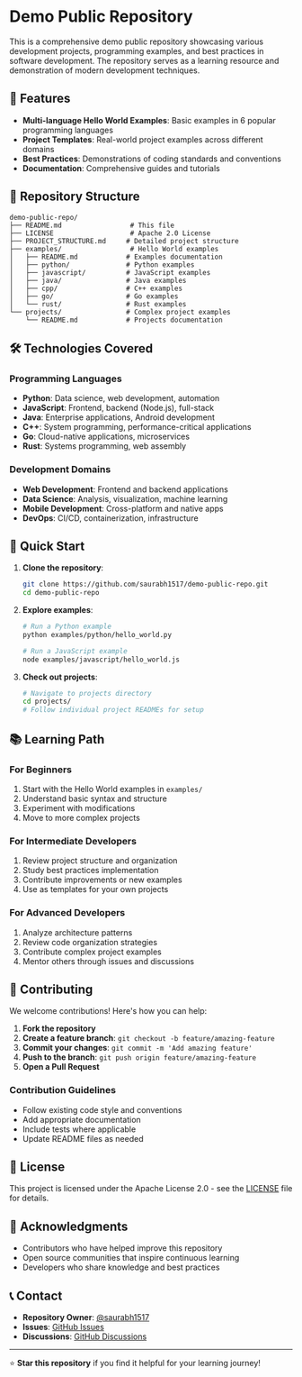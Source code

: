 # Demo Public Repository

This is a comprehensive demo public repository showcasing various development projects, programming examples, and best practices in software development. The repository serves as a learning resource and demonstration of modern development techniques.

## 🚀 Features

- **Multi-language Hello World Examples**: Basic examples in 6 popular programming languages
- **Project Templates**: Real-world project examples across different domains
- **Best Practices**: Demonstrations of coding standards and conventions
- **Documentation**: Comprehensive guides and tutorials

## 📁 Repository Structure

```
demo-public-repo/
├── README.md                 # This file
├── LICENSE                   # Apache 2.0 License
├── PROJECT_STRUCTURE.md     # Detailed project structure
├── examples/                 # Hello World examples
│   ├── README.md            # Examples documentation
│   ├── python/              # Python examples
│   ├── javascript/          # JavaScript examples
│   ├── java/                # Java examples
│   ├── cpp/                 # C++ examples
│   ├── go/                  # Go examples
│   └── rust/                # Rust examples
└── projects/                # Complex project examples
    └── README.md            # Projects documentation
```

## 🛠️ Technologies Covered

### Programming Languages
- **Python**: Data science, web development, automation
- **JavaScript**: Frontend, backend (Node.js), full-stack
- **Java**: Enterprise applications, Android development
- **C++**: System programming, performance-critical applications
- **Go**: Cloud-native applications, microservices
- **Rust**: Systems programming, web assembly

### Development Domains
- **Web Development**: Frontend and backend applications
- **Data Science**: Analysis, visualization, machine learning
- **Mobile Development**: Cross-platform and native apps
- **DevOps**: CI/CD, containerization, infrastructure

## 🚀 Quick Start

1. **Clone the repository**:
   ```bash
   git clone https://github.com/saurabh1517/demo-public-repo.git
   cd demo-public-repo
   ```

2. **Explore examples**:
   ```bash
   # Run a Python example
   python examples/python/hello_world.py
   
   # Run a JavaScript example
   node examples/javascript/hello_world.js
   ```

3. **Check out projects**:
   ```bash
   # Navigate to projects directory
   cd projects/
   # Follow individual project READMEs for setup
   ```

## 📚 Learning Path

### For Beginners
1. Start with the Hello World examples in `examples/`
2. Understand basic syntax and structure
3. Experiment with modifications
4. Move to more complex projects

### For Intermediate Developers
1. Review project structure and organization
2. Study best practices implementation
3. Contribute improvements or new examples
4. Use as templates for your own projects

### For Advanced Developers
1. Analyze architecture patterns
2. Review code organization strategies
3. Contribute complex project examples
4. Mentor others through issues and discussions

## 🤝 Contributing

We welcome contributions! Here's how you can help:

1. **Fork the repository**
2. **Create a feature branch**: `git checkout -b feature/amazing-feature`
3. **Commit your changes**: `git commit -m 'Add amazing feature'`
4. **Push to the branch**: `git push origin feature/amazing-feature`
5. **Open a Pull Request**

### Contribution Guidelines
- Follow existing code style and conventions
- Add appropriate documentation
- Include tests where applicable
- Update README files as needed

## 📄 License

This project is licensed under the Apache License 2.0 - see the [LICENSE](LICENSE) file for details.

## 🙏 Acknowledgments

- Contributors who have helped improve this repository
- Open source communities that inspire continuous learning
- Developers who share knowledge and best practices

## 📞 Contact

- **Repository Owner**: [@saurabh1517](https://github.com/saurabh1517)
- **Issues**: [GitHub Issues](https://github.com/saurabh1517/demo-public-repo/issues)
- **Discussions**: [GitHub Discussions](https://github.com/saurabh1517/demo-public-repo/discussions)

---

⭐ **Star this repository** if you find it helpful for your learning journey!